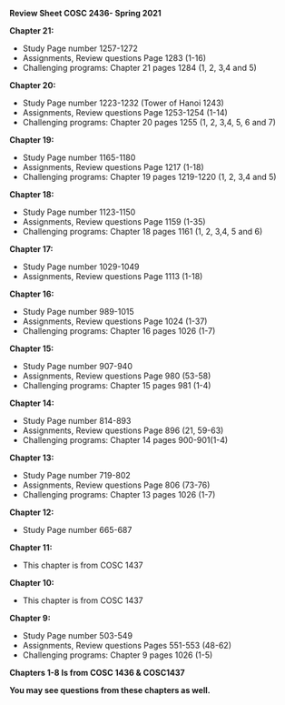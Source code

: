 **Review Sheet COSC 2436- Spring 2021**

**Chapter 21:**
- Study Page number 1257-1272
- Assignments, Review questions Page 1283 (1-16)
- Challenging programs: Chapter 21 pages 1284 (1, 2, 3,4 and 5)

**Chapter 20:**
- Study Page number 1223-1232 (Tower of Hanoi 1243)
- Assignments, Review questions Page 1253-1254 (1-14)
- Challenging programs: Chapter 20 pages 1255 (1, 2, 3,4, 5, 6 and 7)

**Chapter 19:**
- Study Page number 1165-1180
- Assignments, Review questions Page 1217 (1-18)
- Challenging programs: Chapter 19 pages 1219-1220 (1, 2, 3,4 and 5)

**Chapter 18:**
- Study Page number 1123-1150
- Assignments, Review questions Page 1159 (1-35)
- Challenging programs: Chapter 18 pages 1161 (1, 2, 3,4, 5 and 6)

**Chapter 17:**
- Study Page number 1029-1049
- Assignments, Review questions Page 1113 (1-18)

**Chapter 16:**
- Study Page number 989-1015
- Assignments, Review questions Page 1024 (1-37)
- Challenging programs: Chapter 16 pages 1026 (1-7)

**Chapter 15:**
- Study Page number 907-940
- Assignments, Review questions Page 980 (53-58)
- Challenging programs: Chapter 15 pages 981 (1-4)

**Chapter 14:**
- Study Page number 814-893
- Assignments, Review questions Page 896 (21, 59-63)
- Challenging programs: Chapter 14 pages 900-901(1-4)

**Chapter 13:**
- Study Page number 719-802
- Assignments, Review questions Page 806 (73-76)
- Challenging programs: Chapter 13 pages 1026 (1-7)

**Chapter 12:**
- Study Page number 665-687

**Chapter 11:**
- This chapter is from COSC 1437

**Chapter 10:**
- This chapter is from COSC 1437

**Chapter 9:**
- Study Page number 503-549
- Assignments, Review questions Pages 551-553 (48-62)
- Challenging programs: Chapter 9 pages 1026 (1-5)

**Chapters 1-8 Is from COSC 1436 & COSC1437**

**You may see questions from these chapters as well.**